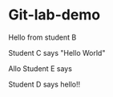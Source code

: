 # Git-lab-demo

Hello from student B

Student C says "Hello World"

Allo Student E says

Student D says hello!!
